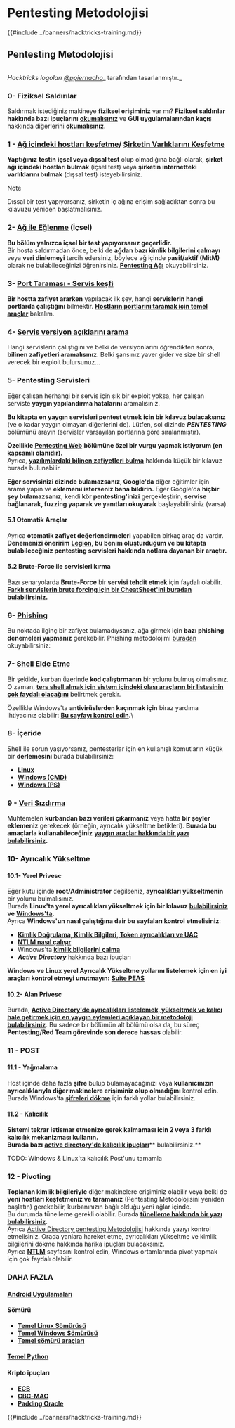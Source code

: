 # Pentesting Metodolojisi

{{#include ../banners/hacktricks-training.md}}


## Pentesting Metodolojisi

<figure><img src="../images/HACKTRICKS-logo.svg" alt=""><figcaption></figcaption></figure>

_Hacktricks logoları_ [_@ppiernacho_](https://www.instagram.com/ppieranacho/)_ tarafından tasarlanmıştır._

### 0- Fiziksel Saldırılar

Saldırmak istediğiniz makineye **fiziksel erişiminiz** var mı? **Fiziksel saldırılar hakkında bazı ipuçlarını** [**okumalısınız**](../hardware-physical-access/physical-attacks.md) ve **GUI uygulamalarından kaçış** hakkında diğerlerini [**okumalısınız**](../hardware-physical-access/escaping-from-gui-applications.md).

### 1 - [Ağ içindeki hostları keşfetme](pentesting-network/#discovering-hosts)/ [Şirketin Varlıklarını Keşfetme](external-recon-methodology/)

**Yaptığınız** **testin** **içsel veya dışsal test** olup olmadığına bağlı olarak, **şirket ağı içindeki hostları bulmak** (içsel test) veya **şirketin internetteki varlıklarını bulmak** (dışsal test) isteyebilirsiniz.

> [!NOTE]
> Dışsal bir test yapıyorsanız, şirketin iç ağına erişim sağladıktan sonra bu kılavuzu yeniden başlatmalısınız.

### **2-** [**Ağ ile Eğlenme**](pentesting-network/) **(İçsel)**

**Bu bölüm yalnızca içsel bir test yapıyorsanız geçerlidir.**\
Bir hosta saldırmadan önce, belki de **ağdan bazı kimlik bilgilerini çalmayı** veya **veri dinlemeyi** tercih edersiniz, böylece ağ içinde **pasif/aktif (MitM)** olarak ne bulabileceğinizi öğrenirsiniz. [**Pentesting Ağı**](pentesting-network/#sniffing) okuyabilirsiniz.

### 3- [Port Taraması - Servis keşfi](pentesting-network/#scanning-hosts)

**Bir hostta zafiyet ararken** yapılacak ilk şey, hangi **servislerin hangi portlarda çalıştığını** bilmektir. [**Hostların portlarını taramak için temel araçlar**](pentesting-network/#scanning-hosts) bakalım.

### **4-** [Servis versiyon açıklarını arama](../generic-hacking/search-exploits.md)

Hangi servislerin çalıştığını ve belki de versiyonlarını öğrendikten sonra, **bilinen zafiyetleri aramalısınız**. Belki şansınız yaver gider ve size bir shell verecek bir exploit bulursunuz...

### **5-** Pentesting Servisleri

Eğer çalışan herhangi bir servis için şık bir exploit yoksa, her çalışan serviste **yaygın yapılandırma hatalarını** aramalısınız.

**Bu kitapta en yaygın servisleri pentest etmek için bir kılavuz bulacaksınız** (ve o kadar yaygın olmayan diğerlerini de). Lütfen, sol dizinde **_PENTESTING_** bölümünü arayın (servisler varsayılan portlarına göre sıralanmıştır).

**Özellikle** [**Pentesting Web**](../network-services-pentesting/pentesting-web/) **bölümüne özel bir vurgu yapmak istiyorum (en kapsamlı olanıdır).**\
Ayrıca, [**yazılımlardaki bilinen zafiyetleri bulma**](../generic-hacking/search-exploits.md) hakkında küçük bir kılavuz burada bulunabilir.

**Eğer servisinizi dizinde bulamazsanız, Google'da** diğer eğitimler için arama yapın ve **eklememi isterseniz bana bildirin.** Eğer Google'da **hiçbir şey bulamazsanız**, kendi **kör pentesting'inizi** gerçekleştirin, **servise bağlanarak, fuzzing yaparak ve yanıtları okuyarak** başlayabilirsiniz (varsa).

#### 5.1 Otomatik Araçlar

Ayrıca **otomatik zafiyet değerlendirmeleri** yapabilen birkaç araç da vardır. **Denemenizi öneririm** [**Legion**](https://github.com/carlospolop/legion)**, bu benim oluşturduğum ve bu kitapta bulabileceğiniz pentesting servisleri hakkında notlara dayanan bir araçtır.**

#### **5.2 Brute-Force ile servisleri kırma**

Bazı senaryolarda **Brute-Force** bir **servisi** **tehdit etmek** için faydalı olabilir. [**Farklı servislerin brute forcing için bir CheatSheet'ini buradan bulabilirsiniz**](../generic-hacking/brute-force.md)**.**

### 6- [Phishing](phishing-methodology/)

Bu noktada ilginç bir zafiyet bulamadıysanız, ağa girmek için **bazı phishing denemeleri yapmanız** gerekebilir. Phishing metodolojimi [buradan](phishing-methodology/) okuyabilirsiniz:

### **7-** [**Shell Elde Etme**](../generic-hacking/reverse-shells/)

Bir şekilde, kurban üzerinde **kod çalıştırmanın** bir yolunu bulmuş olmalısınız. O zaman, [**ters shell almak için sistem içindeki olası araçların bir listesinin çok faydalı olacağını**](../generic-hacking/reverse-shells/) belirtmek gerekir.

Özellikle Windows'ta **antivirüslerden kaçınmak için** biraz yardıma ihtiyacınız olabilir: [**Bu sayfayı kontrol edin**](../windows-hardening/av-bypass.md)**.**\\

### 8- İçeride

Shell ile sorun yaşıyorsanız, pentesterlar için en kullanışlı komutların küçük bir **derlemesini** burada bulabilirsiniz:

- [**Linux**](../linux-hardening/useful-linux-commands.md)
- [**Windows (CMD)**](../windows-hardening/basic-cmd-for-pentesters.md)
- [**Windows (PS)**](../windows-hardening/basic-powershell-for-pentesters/)

### **9 -** [**Veri Sızdırma**](../generic-hacking/exfiltration.md)

Muhtemelen **kurbandan bazı verileri çıkarmanız** veya hatta **bir şeyler eklemeniz** gerekecek (örneğin, ayrıcalık yükseltme betikleri). **Burada bu amaçlarla kullanabileceğiniz** [**yaygın araçlar hakkında bir yazı bulabilirsiniz**](../generic-hacking/exfiltration.md)**.**

### **10- Ayrıcalık Yükseltme**

#### **10.1- Yerel Privesc**

Eğer kutu içinde **root/Administrator** değilseniz, **ayrıcalıkları yükseltmenin** bir yolunu bulmalısınız.\
Burada **Linux'ta yerel ayrıcalıkları yükseltmek için bir kılavuz** [**bulabilirsiniz**](../linux-hardening/privilege-escalation/) **ve** [**Windows'ta**](../windows-hardening/windows-local-privilege-escalation/)**.**\
Ayrıca **Windows'un nasıl çalıştığına dair bu sayfaları kontrol etmelisiniz**:

- [**Kimlik Doğrulama, Kimlik Bilgileri, Token ayrıcalıkları ve UAC**](../windows-hardening/authentication-credentials-uac-and-efs/)
- [**NTLM nasıl çalışır**](../windows-hardening/ntlm/)
- Windows'ta [**kimlik bilgilerini çalma**](https://github.com/carlospolop/hacktricks/blob/master/generic-methodologies-and-resources/broken-reference/README.md)
- [_**Active Directory**_](../windows-hardening/active-directory-methodology/) hakkında bazı ipuçları

**Windows ve Linux yerel Ayrıcalık Yükseltme yollarını listelemek için en iyi araçları kontrol etmeyi unutmayın:** [**Suite PEAS**](https://github.com/carlospolop/privilege-escalation-awesome-scripts-suite)

#### **10.2- Alan Privesc**

Burada, [**Active Directory'de ayrıcalıkları listelemek, yükseltmek ve kalıcı hale getirmek için en yaygın eylemleri açıklayan bir metodoloji bulabilirsiniz**](../windows-hardening/active-directory-methodology/). Bu sadece bir bölümün alt bölümü olsa da, bu süreç **Pentesting/Red Team görevinde son derece hassas** olabilir.

### 11 - POST

#### **11**.1 - Yağmalama

Host içinde daha fazla **şifre** bulup bulamayacağınızı veya **kullanıcınızın ayrıcalıklarıyla diğer makinelere erişiminiz olup olmadığını** kontrol edin.\
Burada Windows'ta [**şifreleri dökme**](https://github.com/carlospolop/hacktricks/blob/master/generic-methodologies-and-resources/broken-reference/README.md) için farklı yollar bulabilirsiniz.

#### 11.2 - Kalıcılık

**Sistemi tekrar istismar etmenize gerek kalmaması için 2 veya 3 farklı kalıcılık mekanizması kullanın.**\
**Burada bazı** [**active directory'de kalıcılık ipuçları**](../windows-hardening/active-directory-methodology/#persistence)** bulabilirsiniz.**

TODO: Windows & Linux'ta kalıcılık Post'unu tamamla

### 12 - Pivoting

**Toplanan kimlik bilgileriyle** diğer makinelere erişiminiz olabilir veya belki de **yeni hostları keşfetmeniz ve taramanız** (Pentesting Metodolojisini yeniden başlatın) gerekebilir, kurbanınızın bağlı olduğu yeni ağlar içinde.\
Bu durumda tünelleme gerekli olabilir. Burada [**tünelleme hakkında bir yazı bulabilirsiniz**](../generic-hacking/tunneling-and-port-forwarding.md).\
Ayrıca [Active Directory pentesting Metodolojisi](../windows-hardening/active-directory-methodology/) hakkında yazıyı kontrol etmelisiniz. Orada yanlara hareket etme, ayrıcalıkları yükseltme ve kimlik bilgilerini dökme hakkında harika ipuçları bulacaksınız.\
Ayrıca [**NTLM**](../windows-hardening/ntlm/) sayfasını kontrol edin, Windows ortamlarında pivot yapmak için çok faydalı olabilir.

### DAHA FAZLA

#### [Android Uygulamaları](../mobile-pentesting/android-app-pentesting/)

#### **Sömürü**

- [**Temel Linux Sömürüsü**](broken-reference/)
- [**Temel Windows Sömürüsü**](../binary-exploitation/windows-exploiting-basic-guide-oscp-lvl.md)
- [**Temel sömürü araçları**](../binary-exploitation/basic-stack-binary-exploitation-methodology/tools/)

#### [**Temel Python**](python/)

#### **Kripto ipuçları**

- [**ECB**](../crypto-and-stego/electronic-code-book-ecb.md)
- [**CBC-MAC**](../crypto-and-stego/cipher-block-chaining-cbc-mac-priv.md)
- [**Padding Oracle**](../crypto-and-stego/padding-oracle-priv.md)


{{#include ../banners/hacktricks-training.md}}

